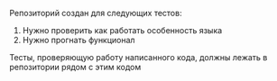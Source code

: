 Репозиторий создан для следующих тестов:
1. Нужно проверить как работать особенность языка
2. Нужно прогнать функционал

Тесты, проверяющую работу написанного кода, должны лежать в репозитории рядом с этим кодом

